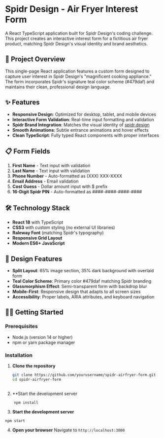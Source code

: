 # Spidr Design - Air Fryer Interest Form

A React TypeScript application built for Spidr Design's coding challenge. This project creates an interactive interest form for a fictitious air fryer product, matching Spidr Design's visual identity and brand aesthetics.

## 🎯 Project Overview

This single-page React application features a custom form designed to capture user interest in Spidr Design's "magnificent cooking appliance." The form incorporates Spidr's signature teal color scheme (#479daf) and maintains their clean, professional design language.

## ✨ Features

- **Responsive Design**: Optimized for desktop, tablet, and mobile devices
- **Interactive Form Validation**: Real-time input formatting and validation
- **Spidr Brand Integration**: Matches the visual identity of [spidr.design](https://spidr.design/)
- **Smooth Animations**: Subtle entrance animations and hover effects
- **Clean TypeScript**: Fully typed React components with proper interfaces

## 📋 Form Fields

1. **First Name** - Text input with validation
2. **Last Name** - Text input with validation  
3. **Phone Number** - Auto-formatted as (XXX) XXX-XXXX
4. **Email Address** - Email validation
5. **Cost Guess** - Dollar amount input with $ prefix
6. **16-Digit Spidr PIN** - Auto-formatted as ####-####-####-####



## 🛠️ Technology Stack

- **React 18** with TypeScript
- **CSS3** with custom styling (no external UI libraries)
- **Raleway Font** (matching Spidr's typography)
- **Responsive Grid Layout**
- **Modern ES6+ JavaScript**

## 📱 Design Features

- **Split Layout**: 65% image section, 35% dark background with overlaid form
- **Teal Color Scheme**: Primary color #479daf matching Spidr branding
- **Glassmorphism Effect**: Semi-transparent form with backdrop blur
- **Mobile-First**: Responsive design that adapts to all screen sizes
- **Accessibility**: Proper labels, ARIA attributes, and keyboard navigation

## 🏃‍♂️ Getting Started

### Prerequisites
- Node.js (version 14 or higher)
- npm or yarn package manager

### Installation

1. **Clone the repository**
   ```bash
   git clone https://github.com/yourusername/spidr-airfryer-form.git
   cd spidr-airfryer-form
  
2. **Start the development server

```bash
    npm install
```
3. **Start the development server**

```shellscript
npm start
```


4. **Open your browser**
Navigate to `http://localhost:3000`
   

